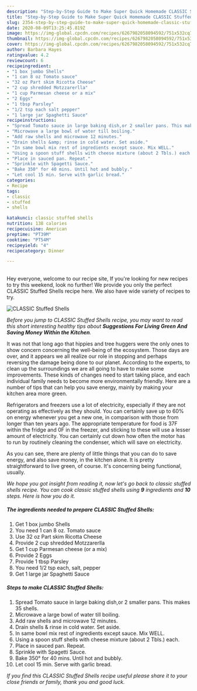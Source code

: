 ```yaml
---
description: "Step-by-Step Guide to Make Super Quick Homemade CLASSIC Stuffed Shells"
title: "Step-by-Step Guide to Make Super Quick Homemade CLASSIC Stuffed Shells"
slug: 2354-step-by-step-guide-to-make-super-quick-homemade-classic-stuffed-shells
date: 2020-08-09T13:25:45.819Z
image: https://img-global.cpcdn.com/recipes/6267982058094592/751x532cq70/classic-stuffed-shells-recipe-main-photo.jpg
thumbnail: https://img-global.cpcdn.com/recipes/6267982058094592/751x532cq70/classic-stuffed-shells-recipe-main-photo.jpg
cover: https://img-global.cpcdn.com/recipes/6267982058094592/751x532cq70/classic-stuffed-shells-recipe-main-photo.jpg
author: Barbara Hayes
ratingvalue: 4.2
reviewcount: 6
recipeingredient:
- "1 box jumbo Shells"
- "1 can 8 oz Tomato sauce"
- "32 oz Part skim Ricotta Cheese"
- "2 cup shredded Motzzarerlla"
- "1 cup Parmesan cheese or a mix"
- "2 Eggs"
- "1 tbsp Parsley"
- "1/2 tsp each salt pepper"
- "1 large jar Spaghetti Sauce"
recipeinstructions:
- "Spread Tomato sauce in large baking dish,or 2 smaller pans. This makes 35 shells."
- "Microwave a large bowl of water till boiling."
- "Add raw shells and microwave 12 minutes."
- "Drain shells &amp; rinse in cold water. Set aside."
- "In same bowl mix rest of ingredients except sauce. Mix WELL."
- "Using a spoon stuff shells with cheese mixture (about 2 Tbls.) each."
- "Place in sauced pan. Repeat."
- "Sprinkle with Spagetti Sauce."
- "Bake 350° for 40 mins. Until hot and bubbly."
- "Let cool 15 min. Serve with garlic bread."
categories:
- Recipe
tags:
- classic
- stuffed
- shells

katakunci: classic stuffed shells 
nutrition: 138 calories
recipecuisine: American
preptime: "PT39M"
cooktime: "PT54M"
recipeyield: "4"
recipecategory: Dinner

---
```

<br>
Hey everyone, welcome to our recipe site, If you're looking for new recipes to try this weekend, look no further! We provide you only the perfect CLASSIC Stuffed Shells recipe here. We also have wide variety of recipes to try.
<br>


![CLASSIC Stuffed Shells](https://img-global.cpcdn.com/recipes/6267982058094592/751x532cq70/classic-stuffed-shells-recipe-main-photo.jpg)

<i>Before you jump to CLASSIC Stuffed Shells recipe, you may want to read this short interesting healthy tips about 
<strong>Suggestions For Living Green And Saving Money Within the Kitchen</strong>.</i>
</br>

It was not that long ago that hippies and tree huggers were the only ones to show concern concerning the well-being of the ecosystem. Those days are over, and it appears we all realize our role in stopping and perhaps reversing the damage being done to our planet. According to the experts, to clean up the surroundings we are all going to have to make some improvements. These kinds of changes need to start taking place, and each individual family needs to become more environmentally friendly. Here are a number of tips that can help you save energy, mainly by making your kitchen area more green.

Refrigerators and freezers use a lot of electricity, especially if they are not operating as effectively as they should. You can certainly save up to 60% on energy whenever you get a new one, in comparison with those from longer than ten years ago. The appropriate temperature for food is 37F within the fridge and 0F in the freezer, and sticking to these will use a lesser amount of electricity. You can certainly cut down how often the motor has to run by routinely cleaning the condenser, which will save on electricity.

As you can see, there are plenty of little things that you can do to save energy, and also save money, in the kitchen alone. It is pretty straightforward to live green, of course. It's concerning being functional, usually.


<i>We hope you got insight from reading it, now let's go back to classic stuffed shells recipe. You can cook classic stuffed shells using <strong>9</strong> ingredients and <strong>10</strong> steps. Here is how you do it.
</i>

##### The ingredients needed to prepare CLASSIC Stuffed Shells:

1. Get 1 box jumbo Shells
1. You need 1 can 8 oz. Tomato sauce
1. Use 32 oz Part skim Ricotta Cheese
1. Provide 2 cup shredded Motzzarerlla
1. Get 1 cup Parmesan cheese (or a mix)
1. Provide 2 Eggs
1. Provide 1 tbsp Parsley
1. You need 1/2 tsp each, salt, pepper
1. Get 1 large jar Spaghetti Sauce


##### Steps to make CLASSIC Stuffed Shells:

1. Spread Tomato sauce in large baking dish,or 2 smaller pans. This makes 35 shells.
1. Microwave a large bowl of water till boiling.
1. Add raw shells and microwave 12 minutes.
1. Drain shells &amp; rinse in cold water. Set aside.
1. In same bowl mix rest of ingredients except sauce. Mix WELL.
1. Using a spoon stuff shells with cheese mixture (about 2 Tbls.) each.
1. Place in sauced pan. Repeat.
1. Sprinkle with Spagetti Sauce.
1. Bake 350° for 40 mins. Until hot and bubbly.
1. Let cool 15 min. Serve with garlic bread.


<i>If you find this CLASSIC Stuffed Shells recipe useful please share it to your close friends or family, thank you and good luck.</i>
